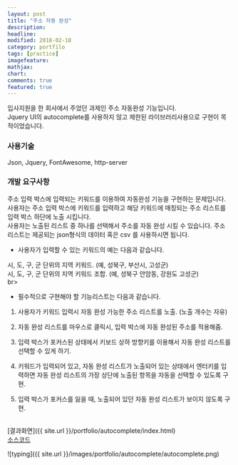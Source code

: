 ```yaml
---
layout: post
title: "주소 자동 완성"
description:
headline:
modified: 2018-02-18
category: portfilo
tags: [practice]
imagefeature:
mathjax:
chart:
comments: true
featured: true
---
```


입사지원을 한 회사에서 주었던 과제인 주소 자동완성 기능입니다.<br>
Jquery UI의 autocomplete를 사용하지 않고 제한된 라이브러리사용으로 구현이 목적이었습니다.<br>

<h3>사용기술</h3>
Json, Jquery, FontAwesome, http-server<br>

<h3>개발 요구사항</h3>
주소 입력 박스에 입력되는 키워드를 이용하여 자동완성 기능을 구현하는 문제입니다.<br>
사용자는 주소 입력 박스에 키워드를 입력하고 해당 키워드에 매칭되는 주소 리스트를 입력 박스 하단에 노출 시킵니다.<br>
사용자는 노출된 리스트 중 하나를 선택해서 주소를 자동 완성 시킬 수 있습니다. 주소 리스트는 제공되는 json형식의 데이터 혹은 csv 를 사용하시면 됩니다.<br>

* 사용자가 입력할 수 있는 키워드의 예는 다음과 같습니다.<br>

시, 도, 구, 군 단위의 지역 키워드. (예, 성북구, 부산시, 고성군)<br>
시, 도, 구, 군 단위의 지역 키워드 조합. (예, 성북구 안암동, 강원도 고성군)<br>br>

* 필수적으로 구현해야 할 기능리스트는 다음과 같습니다.<br>

1. 사용자가 키워드 입력시 자동 완성 가능한 주소 리스트를 노출. (노출 개수는 자유)<br>

2. 자동 완성 리스트를 마우스로 클릭시, 입력 박스에 자동 완성된 주소를 적용해줌.<br>

3. 입력 박스가 포커스된 상태에서 키보드 상하 방향키를 이용해서 자동 완성 리스트를 선택할 수 있게 하기.<br>

4. 키워드가 입력되어 있고, 자동 완성 리스트가 노출되어 있는 상태에서 엔터키를 입력하면 자동 완성 리스트의 가장 상단에 노출된 항목을 자동을 선택할 수 있도록 구현.<br>

5. 입력 박스가 포커스를 잃을 때, 노출되어 있던 자동 완성 리스트가 보이지 않도록 구현.<br><br>

[결과화면]({{ site.url }}/portfolio/autocomplete/index.html)<br>
[소스코드](https://github.com/k0102575/k0102575.github.io/blob/master/portfolio/autocomplete/index.html)<br>

![typing]({{ site.url }}/images/portfolio/autocomplete/autocomplete.png)
